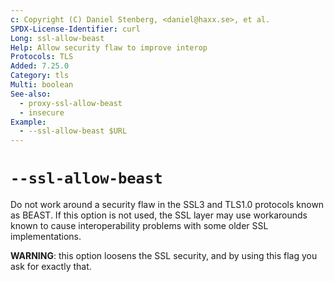 ```yaml
---
c: Copyright (C) Daniel Stenberg, <daniel@haxx.se>, et al.
SPDX-License-Identifier: curl
Long: ssl-allow-beast
Help: Allow security flaw to improve interop
Protocols: TLS
Added: 7.25.0
Category: tls
Multi: boolean
See-also:
  - proxy-ssl-allow-beast
  - insecure
Example:
  - --ssl-allow-beast $URL
---
```


# `--ssl-allow-beast`

Do not work around a security flaw in the SSL3 and TLS1.0 protocols known as
BEAST. If this option is not used, the SSL layer may use workarounds known to
cause interoperability problems with some older SSL implementations.

**WARNING**: this option loosens the SSL security, and by using this flag you
ask for exactly that.
